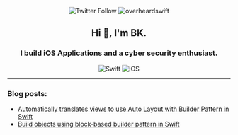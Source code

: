 <p align="center">
  <img src="https://img.shields.io/twitter/follow/overheardswift?style=social" alt="Twitter Follow">
  <img src="https://komarev.com/ghpvc/?username=overheardswift&label=Profile%20views&color=0e75b6&style=flat" alt="overheardswift">
</p>
<h2 align="center">Hi 👋, I'm BK.</h2>
<h3 align="center">I build iOS Applications and a cyber security enthusiast.</h3>   
<p align="center">
    <img src="https://img.shields.io/badge/swift-F54A2A?style=for-the-badge&logo=swift&logoColor=white" alt="Swift">
    <img src="https://img.shields.io/badge/iOS-12100E?style=for-the-badge&logo=apple&logoColor=white" alt="iOS">
</p>
<hr/>

### Blog posts:

<!-- BLOG-POST-LIST:START -->
- [Automatically translates views to use Auto Layout with Builder Pattern in Swift](https://medium.com/@overheardswift/automatically-translates-views-to-use-auto-layout-with-builder-pattern-b9b61fae9b1a?source=rss-5f85a62d81fb------2)
- [Build objects using block-based builder pattern in Swift](https://medium.com/@overheardswift/build-objects-using-block-based-builder-pattern-in-swift-a8cbf641d0e6?source=rss-5f85a62d81fb------2)
<!-- BLOG-POST-LIST:END -->
